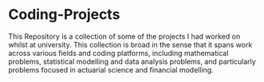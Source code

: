 # Coding-Projects
This Repository is a collection of some of the projects I had worked on whilst at university. This collection is broad in the sense that it spans work across various fields and coding platforms, including mathematical problems, statistical modelling and data analysis problems, and particularly problems focused in actuarial science and financial modelling.
